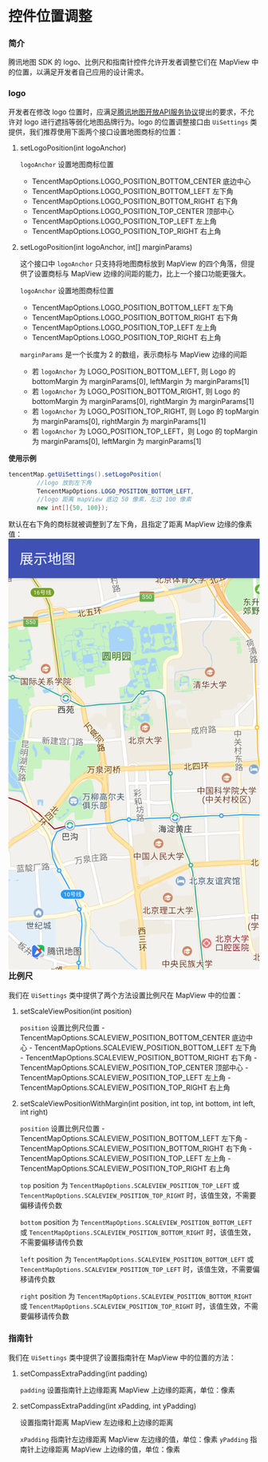 # 控件位置调整

### 简介

腾讯地图 SDK 的 logo、比例尺和指南针控件允许开发者调整它们在 MapView 中的位置，以满足开发者自己应用的设计需求。

### logo

开发者在修改 logo 位置时，应满足[腾讯地图开放API服务协议](https://lbs.qq.com/terms.html)提出的要求，不允许对 logo 进行遮挡等弱化地图品牌行为。logo 的位置调整接口由 `UiSettings` 类提供，我们推荐使用下面两个接口设置地图商标的位置：

1. setLogoPosition(int logoAnchor) 

   `logoAnchor` 设置地图商标位置
   - TencentMapOptions.LOGO_POSITION_BOTTOM_CENTER 底边中心
   - TencentMapOptions.LOGO_POSITION_BOTTOM_LEFT 左下角
   - TencentMapOptions.LOGO_POSITION_BOTTOM_RIGHT 右下角
   - TencentMapOptions.LOGO_POSITION_TOP_CENTER 顶部中心
   - TencentMapOptions.LOGO_POSITION_TOP_LEFT 左上角
   - TencentMapOptions.LOGO_POSITION_TOP_RIGHT 右上角

2. setLogoPosition(int logoAnchor, int[] marginParams)

   这个接口中 `logoAnchor` 只支持将地图商标放到 MapView 的四个角落，但提供了设置商标与 MapView 边缘的间距的能力，比上一个接口功能更强大。

   `logoAnchor` 设置地图商标位置
   - TencentMapOptions.LOGO_POSITION_BOTTOM_LEFT 左下角
   - TencentMapOptions.LOGO_POSITION_BOTTOM_RIGHT 右下角
   - TencentMapOptions.LOGO_POSITION_TOP_LEFT 左上角
   - TencentMapOptions.LOGO_POSITION_TOP_RIGHT 右上角

   `marginParams` 是一个长度为 2 的数组，表示商标与 MapView 边缘的间距
    - 若 `logoAnchor` 为 LOGO_POSITION_BOTTOM_LEFT, 则 Logo 的 bottomMargin 为 marginParams[0], leftMargin 为 marginParams[1]
    - 若 `logoAnchor` 为 LOGO_POSITION_BOTTOM_RIGHT, 则 Logo 的 bottomMargin 为 marginParams[0], rightMargin 为 marginParams[1]
    - 若 `logoAnchor` 为 LOGO_POSITION_TOP_RIGHT, 则 Logo 的 topMargin 为 marginParams[0], rightMargin 为 marginParams[1]
    - 若 `logoAnchor` 为 LOGO_POSITION_TOP_LEFT，则 Logo 的 topMargin 为 marginParams[0], leftMargin 为 marginParams[1]

__使用示例__

```java
tencentMap.getUiSettings().setLogoPosition(
        //logo 放到左下角
        TencentMapOptions.LOGO_POSITION_BOTTOM_LEFT,
        //logo 距离 mapView 底边 50 像素，左边 100 像素
        new int[]{50, 100});
```

默认在右下角的商标就被调整到了左下角，且指定了距离 MapView 边缘的像素值：
<img src="../images/widget/logo_left_bottom.png" align='left'>

### 比例尺

我们在 `UiSettings` 类中提供了两个方法设置比例尺在 MapView 中的位置：

1. setScaleViewPosition(int position)

   `position` 设置比例尺位置
       - TencentMapOptions.SCALEVIEW_POSITION_BOTTOM_CENTER 底边中心
       - TencentMapOptions.SCALEVIEW_POSITION_BOTTOM_LEFT 左下角
       - TencentMapOptions.SCALEVIEW_POSITION_BOTTOM_RIGHT 右下角
       - TencentMapOptions.SCALEVIEW_POSITION_TOP_CENTER 顶部中心
       - TencentMapOptions.SCALEVIEW_POSITION_TOP_LEFT 左上角
       - TencentMapOptions.SCALEVIEW_POSITION_TOP_RIGHT 右上角

2. setScaleViewPositionWithMargin(int position, int top, int bottom, int left, int right)
   
   `position` 设置比例尺位置
       - TencentMapOptions.SCALEVIEW_POSITION_BOTTOM_LEFT 左下角
       - TencentMapOptions.SCALEVIEW_POSITION_BOTTOM_RIGHT 右下角
       - TencentMapOptions.SCALEVIEW_POSITION_TOP_LEFT 左上角
       - TencentMapOptions.SCALEVIEW_POSITION_TOP_RIGHT 右上角

    `top` position 为 `TencentMapOptions.SCALEVIEW_POSITION_TOP_LEFT` 或 `TencentMapOptions.SCALEVIEW_POSITION_TOP_RIGHT` 时，该值生效，不需要偏移请传负数

    `bottom` position 为 `TencentMapOptions.SCALEVIEW_POSITION_BOTTOM_LEFT` 或 `TencentMapOptions.SCALEVIEW_POSITION_BOTTOM_RIGHT` 时，该值生效，不需要偏移请传负数

    `left` position 为 `TencentMapOptions.SCALEVIEW_POSITION_BOTTOM_LEFT` 或 `TencentMapOptions.SCALEVIEW_POSITION_TOP_LEFT` 时，该值生效，不需要偏移请传负数

    `right` position 为 `TencentMapOptions.SCALEVIEW_POSITION_BOTTOM_RIGHT` 或 `TencentMapOptions.SCALEVIEW_POSITION_TOP_RIGHT` 时，该值生效，不需要偏移请传负数

### 指南针

我们在 `UiSettings` 类中提供了设置指南针在 MapView 中的位置的方法：

1. setCompassExtraPadding(int padding)
   
   `padding` 设置指南针上边缘距离 MapView 上边缘的距离，单位：像素

2. setCompassExtraPadding(int xPadding, int yPadding)

   设置指南针距离 MapView 左边缘和上边缘的距离

   `xPadding` 指南针左边缘距离 MapView 左边缘的值，单位：像素
   `yPadding` 指南针上边缘距离 MapView 上边缘的值，单位：像素